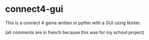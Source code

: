 # connect4-gui
This is a connect 4 game written in pythin with a GUI using tkinter.

(all comments are in french because this was for my school project)
